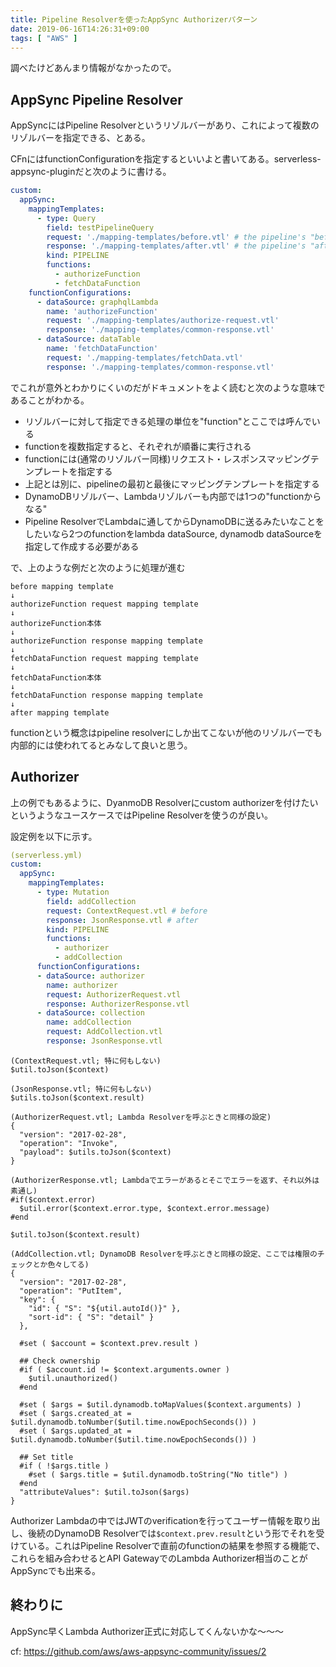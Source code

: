 ```yaml
---
title: Pipeline Resolverを使ったAppSync Authorizerパターン
date: 2019-06-16T14:26:31+09:00
tags: [ "AWS" ]
---
```


調べたけどあんまり情報がなかったので。

## AppSync Pipeline Resolver

AppSyncにはPipeline Resolverというリゾルバーがあり、これによって複数のリゾルバーを指定できる、とある。

CFnにはfunctionConfigurationを指定するといいよと書いてある。serverless-appsync-pluginだと次のように書ける。

```yaml
custom:
  appSync:
    mappingTemplates:
      - type: Query
        field: testPipelineQuery
        request: './mapping-templates/before.vtl' # the pipeline's "before" mapping template
        response: './mapping-templates/after.vtl' # the pipeline's "after" mapping template
        kind: PIPELINE
        functions:
          - authorizeFunction
          - fetchDataFunction
    functionConfigurations:
      - dataSource: graphqlLambda
        name: 'authorizeFunction'
        request: './mapping-templates/authorize-request.vtl'
        response: './mapping-templates/common-response.vtl'
      - dataSource: dataTable
        name: 'fetchDataFunction'
        request: './mapping-templates/fetchData.vtl'
        response: './mapping-templates/common-response.vtl'
```

でこれが意外とわかりにくいのだがドキュメントをよく読むと次のような意味であることがわかる。

- リゾルバーに対して指定できる処理の単位を"function"とここでは呼んでいる
- functionを複数指定すると、それぞれが順番に実行される
- functionには(通常のリゾルバー同様)リクエスト・レスポンスマッピングテンプレートを指定する
- 上記とは別に、pipelineの最初と最後にマッピングテンプレートを指定する
- DynamoDBリゾルバー、Lambdaリゾルバーも内部では1つの"functionからなる"
- Pipeline ResolverでLambdaに通してからDynamoDBに送るみたいなことをしたいなら2つのfunctionをlambda dataSource, dynamodb dataSourceを指定して作成する必要がある

で、上のような例だと次のように処理が進む

```
before mapping template
↓
authorizeFunction request mapping template
↓
authorizeFunction本体
↓
authorizeFunction response mapping template
↓
fetchDataFunction request mapping template
↓
fetchDataFunction本体
↓
fetchDataFunction response mapping template
↓
after mapping template
```

functionという概念はpipeline resolverにしか出てこないが他のリゾルバーでも内部的には使われてるとみなして良いと思う。

## Authorizer

上の例でもあるように、DyanmoDB Resolverにcustom authorizerを付けたいというようなユースケースではPipeline Resolverを使うのが良い。

設定例を以下に示す。

```yaml
(serverless.yml)
custom:
  appSync:
    mappingTemplates:
      - type: Mutation
        field: addCollection
        request: ContextRequest.vtl # before
        response: JsonResponse.vtl # after
        kind: PIPELINE
        functions:
          - authorizer
          - addCollection
      functionConfigurations:
      - dataSource: authorizer
        name: authorizer
        request: AuthorizerRequest.vtl
        response: AuthorizerResponse.vtl
      - dataSource: collection
        name: addCollection
        request: AddCollection.vtl
        response: JsonResponse.vtl
```

```
(ContextRequest.vtl; 特に何もしない)
$util.toJson($context)

(JsonResponse.vtl; 特に何もしない)
$utils.toJson($context.result)

(AuthorizerRequest.vtl; Lambda Resolverを呼ぶときと同様の設定)
{
  "version": "2017-02-28",
  "operation": "Invoke",
  "payload": $utils.toJson($context)
}

(AuthorizerResponse.vtl; Lambdaでエラーがあるとそこでエラーを返す、それ以外は素通し)
#if($context.error)
  $util.error($context.error.type, $context.error.message)
#end

$util.toJson($context.result)

(AddCollection.vtl; DynamoDB Resolverを呼ぶときと同様の設定、ここでは権限のチェックとか色々してる)
{
  "version": "2017-02-28",
  "operation": "PutItem",
  "key": {
    "id": { "S": "${util.autoId()}" },
    "sort-id": { "S": "detail" }
  },

  #set ( $account = $context.prev.result )

  ## Check ownership
  #if ( $account.id != $context.arguments.owner )
    $util.unauthorized()
  #end

  #set ( $args = $util.dynamodb.toMapValues($context.arguments) )
  #set ( $args.created_at = $util.dynamodb.toNumber($util.time.nowEpochSeconds()) )
  #set ( $args.updated_at = $util.dynamodb.toNumber($util.time.nowEpochSeconds()) )

  ## Set title
  #if ( !$args.title )
    #set ( $args.title = $util.dynamodb.toString("No title") )
  #end
  "attributeValues": $util.toJson($args)
}
```

Authorizer Lambdaの中ではJWTのverificationを行ってユーザー情報を取り出し、後続のDynamoDB Resolverでは`$context.prev.result`という形でそれを受けている。これはPipeline Resolverで直前のfunctionの結果を参照する機能で、これらを組み合わせるとAPI GatewayでのLambda Authorizer相当のことがAppSyncでも出来る。

## 終わりに

AppSync早くLambda Authorizer正式に対応してくんないかな〜〜〜

cf: https://github.com/aws/aws-appsync-community/issues/2

